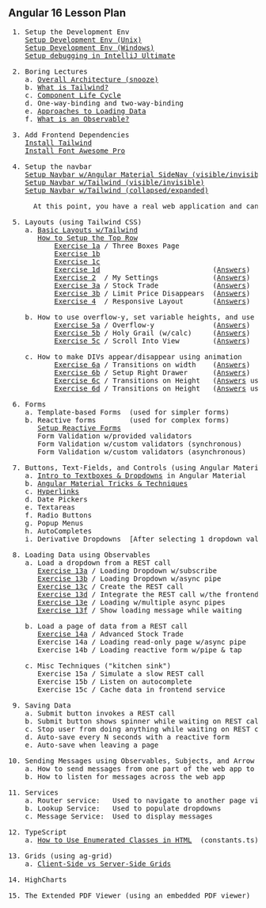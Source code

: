 Angular 16 Lesson Plan
-----------------------

<pre>
 1. Setup the Development Env
    <a href="https://docs.google.com/document/d/1-vutLIaIN0A3WDm0P4gf9yFRLNyVVX8s2RZLWrbdT-o/edit">Setup Development Env (Unix)</a>
    <a href="https://docs.google.com/document/d/1-vutLIaIN0A3WDm0P4gf9yFRLNyVVX8s2RZLWrbdT-o/edit">Setup Development Env (Windows)</a>
    <a href="https://github.com/traderres/webClass/blob/master/learnAngular/lessons_Angular16/howToDebugExistingWebapp.txt">Setup debugging in IntelliJ Ultimate</a>

 2. Boring Lectures
    a. <a href="https://github.com/traderres/webClass/blob/master/learnAngular/lessons_Angular16/lectures/boring.lecture.overallArchitecture.txt">Overall Architecture (snooze)</a>
    b. <a href="https://github.com/traderres/webClass/blob/master/learnAngular/lessons_Angular16/lectures/boring.lecture.what.is.tailwind.txt">What is Tailwind?</a>
    c. <a href="https://github.com/traderres/webClass/blob/master/learnAngular/lessons_Angular16/lectures/boring.lecture.component.lifecycle.txt">Component Life Cycle</a>
    d. One-way-binding and two-way-binding
    e. <a href="https://github.com/traderres/webClass/blob/master/learnAngular/lessons_Angular16/lectures/boring.lecture.approaches.loading.data.txt">Approaches to Loading Data</a>
    f. <a href="https://github.com/traderres/webClass/blob/master/learnAngular/lessons_Angular16/lectures/boring.lecture.what.is.observable.txt">What is an Observable?</a>
    
 3. Add Frontend Dependencies
    <a href="https://github.com/traderres/webClass/blob/master/learnAngular/lessons_Angular16/lesson03_installTailwind.txt">Install Tailwind</a>
    <a href="https://github.com/traderres/webClass/blob/master/learnAngular/lessons_Angular16/lesson04_installFontAwesome.txt">Install Font Awesome Pro</a>

 4. Setup the navbar
    <a href="https://github.com/traderres/webClass/blob/master/learnAngular/lessons_Angular16/lesson05a_setupNavBarWithAngularMaterialSideNav.txt">Setup Navbar w/Angular Material SideNav (visible/invisible)</a>
    <a href="https://github.com/traderres/webClass/blob/master/learnAngular/lessons_Angular16/lesson05b_setupNavBarUsingTailWind.txt">Setup Navbar w/Tailwind (visible/invisible)</a>
    <a href="https://github.com/traderres/webClass/blob/master/learnAngular/lessons_Angular16/lesson05c_setupNavBarUsingTailWindAlwaysVisible.txt">Setup Navbar w/Tailwind (collapsed/expanded)</a>

      At this point, you have a real web application and can start adding page views
    
 5. Layouts (using Tailwind CSS)
    a. <a href="https://github.com/traderres/webClass/blob/master/learnAngular/lessons_Angular16/lectures/boring.lecture.basic.layouts.txt">Basic Layouts w/Tailwind</a>            
       <a href="https://github.com/traderres/webClass/blob/master/learnAngular/lessons_Angular16/howToSetupTopRow.txt">How to Setup the Top Row</a>
           <a href="https://github.com/traderres/webClass/blob/master/learnAngular/lessons_Angular16/exercises/exercise01a.question.txt"                  title="Exercise 1a">Exercise 1a</a> / Three Boxes Page
           <a href="https://github.com/traderres/webClass/blob/master/learnAngular/lessons_Angular16/exercises/exercise01b.question.txt"                  title="Exercise 1b">Exercise 1b</a>
           <a href="https://github.com/traderres/webClass/blob/master/learnAngular/lessons_Angular16/exercises/exercise01c.question.txt"                  title="Exercise 1c">Exercise 1c</a>
           <a href="https://github.com/traderres/webClass/blob/master/learnAngular/lessons_Angular16/exercises/exercise01d.question.txt"                  title="Exercise 1d">Exercise 1d</a>                           (<a href="https://github.com/traderres/webClass/blob/master/learnAngular/lessons_Angular16/exercises/exercise01d.answers.txt"                  title="Answer to 1d">Answers</a>)
           <a href="https://github.com/traderres/webClass/blob/master/learnAngular/lessons_Angular16/exercises/exercise02.my-settings.question.txt"       title="Exercise 2 ">Exercise 2</a>  / My Settings             (<a href="https://github.com/traderres/webClass/blob/master/learnAngular/lessons_Angular16/exercises/exercise02.my-settings.answers.txt"       title="Answer to 2">Answers</a>)
           <a href="https://github.com/traderres/webClass/blob/master/learnAngular/lessons_Angular16/exercises/exercise03a.stock-trade.question.txt"      title="Exercise 3a">Exercise 3a</a> / Stock Trade             (<a href="https://github.com/traderres/webClass/blob/master/learnAngular/lessons_Angular16/exercises/exercise03a.stock-trade.answers.txt"      title="Answer to 3a">Answers</a>)
           <a href="https://github.com/traderres/webClass/blob/master/learnAngular/lessons_Angular16/exercises/exercise03b.stock-trade.question.txt"      title="Exercise 3b">Exercise 3b</a> / Limit Price Disappears  (<a href="https://github.com/traderres/webClass/blob/master/learnAngular/lessons_Angular16/exercises/exercise03b.stock-trade.answers.txt"      title="Answer to 3b">Answers</a>)
           <a href="https://github.com/traderres/webClass/blob/master/learnAngular/lessons_Angular16/exercises/exercise04.responsive.layout.question.txt" title="Exercise 4 ">Exercise 4</a>  / Responsive Layout       (<a href="https://github.com/traderres/webClass/blob/master/learnAngular/lessons_Angular16/exercises/exercise04.responsive.layout.answers.txt" title="Answer to 4">Answers</a>)

    b. How to use overflow-y, set variable heights, and use fixed divs
           <a href="https://github.com/traderres/webClass/blob/master/learnAngular/lessons_Angular16/exercises/exercise05a.overflow-y.question.txt"       title="Exercise 5a">Exercise 5a</a> / Overflow-y              (<a href="https://github.com/traderres/webClass/blob/master/learnAngular/lessons_Angular16/exercises/exercise05a.overflow-y.answers.txt"       title="Answer to 5a">Answers</a>)
           <a href="https://github.com/traderres/webClass/blob/master/learnAngular/lessons_Angular16/exercises/exercise05b.holy-grail.question.txt"       title="Exercise 5b">Exercise 5b</a> / Holy Grail (w/calc)     (<a href="https://github.com/traderres/webClass/blob/master/learnAngular/lessons_Angular16/exercises/exercise05b.holy-grail.answers.txt"       title="Answer to 5b">Answers</a>)
           <a href="https://github.com/traderres/webClass/blob/master/learnAngular/lessons_Angular16/exercises/exercise05c.scroll-into-view.question.txt" title="Exercise 5c">Exercise 5c</a> / Scroll Into View        (<a href="https://github.com/traderres/webClass/blob/master/learnAngular/lessons_Angular16/exercises/exercise05c.scroll-into-view.answers.txt" title="Answer to 5c">Answers</a>)

    c. How to make DIVs appear/disappear using animation
           <a href="https://github.com/traderres/webClass/blob/master/learnAngular/lessons_Angular16/exercises/exercise06a.howToDoTransitionsOnWidth.question.txt"                  title="Exercise 6a">Exercise 6a</a> / Transitions on width    (<a href="https://github.com/traderres/webClass/blob/master/learnAngular/lessons_Angular16/exercises/exercise06a.howToDoTransitionsOnWidth.answers.txt"                  title="Answer to 6a">Answers</a>)
           <a href="https://github.com/traderres/webClass/blob/master/learnAngular/lessons_Angular16/exercises/exercise06b.right-side-slide-out-drawer.question.txt"                title="Exercise 6b">Exercise 6b</a> / Setup Right Drawer      (<a href="https://github.com/traderres/webClass/blob/master/learnAngular/lessons_Angular16/exercises/exercise06b.right-side-slide-out-drawer.answers.txt"                title="Answer to 6b">Answers</a>)
           <a href="https://github.com/traderres/webClass/blob/master/learnAngular/lessons_Angular16/exercises/exercise06c.howToDoTransitionsOnHeightUsingTemplateVar.question.txt" title="Exercise 6c">Exercise 6c</a> / Transitions on Height   (<a href="https://github.com/traderres/webClass/blob/master/learnAngular/lessons_Angular16/exercises/exercise06c.howToDoTransitionsOnHeightUsingTemplateVar.answers.txt" title="Answer to 6c">Answers</a> using template variable)
           <a href="https://github.com/traderres/webClass/blob/master/learnAngular/lessons_Angular16/exercises/exercise06d.howToDoTransitionsOnHeightUsingTailwind.question.txt"    title="Exercise 6d">Exercise 6d</a> / Transitions on Height   (<a href="https://github.com/traderres/webClass/blob/master/learnAngular/lessons_Angular16/exercises/exercise06d.howToDoTransitionsOnHeightUsingTailwind.answers.txt"    title="Answer to 6d">Answers</a> using pure tailwind approach)
  
 6. Forms
    a. Template-based Forms  (used for simpler forms)
    b. Reactive forms        (used for complex forms)
       <a href="https://github.com/traderres/webClass/blob/master/learnAngular/lessons_Angular16/howToSetupReactiveForm.txt">Setup Reactive Forms</a>
       Form Validation w/provided validators
       Form Validation w/custom validators (synchronous)
       Form Validation w/custom validators (asynchronous)

 7. Buttons, Text-Fields, and Controls (using Angular Material)
    a. <a href="https://github.com/traderres/webClass/blob/master/learnAngular/lessons_Angular16/lectures/boring.lecture.dropdowns.and.textboxes.txt">Intro to Textboxes & Dropdowns</a> in Angular Material
    b. <a href="https://github.com/traderres/webClass/blob/master/learnAngular/lessons_Angular16/lectures/boring.lecture.angular.tricks.and.techniques.txt">Angular Material Tricks & Techniques</a>
    c. <a href="https://github.com/traderres/webClass/blob/master/learnAngular/lessons_Angular16/howToAddHyperlinks.txt">Hyperlinks</a>
    d. Date Pickers
    e. Textareas
    f. Radio Buttons
    g. Popup Menus
    h. AutoCompletes
    i. Derivative Dropdowns  [After selecting 1 dropdown value, change a 2nd dropdown's options]

 8. Loading Data using Observables
    a. Load a dropdown from a REST call
       <a href="https://github.com/traderres/webClass/blob/master/learnAngular/lessons_Angular16/exercises/exercise13a.load-dropdown-with-subscribe.question.txt"      title="Exercise 13a">Exercise 13a</a> / Loading Dropdown w/subscribe            (<a href="https://github.com/traderres/webClass/blob/master/learnAngular/lessons_Angular16/exercises/exercise13a.load-dropdown-with-subscribe.answers.txt"      title="Answer to 13a">Answers</a>)
       <a href="https://github.com/traderres/webClass/blob/master/learnAngular/lessons_Angular16/exercises/exercise13b.load-dropdown-with-async-pipe.question.txt"     title="Exercise 13b">Exercise 13b</a> / Loading Dropdown w/async pipe           (<a href="https://github.com/traderres/webClass/blob/master/learnAngular/lessons_Angular16/exercises/exercise13b.load-dropdown-with-async-pipe.answers.txt"     title="Answer to 13b">Answers</a>)
       <a href="https://github.com/traderres/webClass/blob/master/learnAngular/lessons_Angular16/exercises/exercise13c.add-rest-call-to-get-priorities.question.txt"   title="Exercise 13c">Exercise 13c</a> / Create the REST call                    (<a href="https://github.com/traderres/webClass/blob/master/learnAngular/lessons_Angular16/exercises/exercise13c.add-rest-call-to-get-priorities.answers.txt"   title="Answer to 13c">Answers</a>)
       <a href="https://github.com/traderres/webClass/blob/master/learnAngular/lessons_Angular16/exercises/exercise13d.integrate-rest-call-with-frontend.question.txt" title="Exercise 13d">Exercise 13d</a> / Integrate the REST call w/the frontend  (<a href="https://github.com/traderres/webClass/blob/master/learnAngular/lessons_Angular16/exercises/exercise13d.integrate-rest-call-with-frontend.answers.txt" title="Answer to 13d">Answers</a>)
       <a href="https://github.com/traderres/webClass/blob/master/learnAngular/lessons_Angular16/exercises/exercise13e.multiple-async-pipes.question.txt"              title="Exercise 13e">Exercise 13e</a> / Loading w/multiple async pipes          (<a href="https://github.com/traderres/webClass/blob/master/learnAngular/lessons_Angular16/exercises/exercise13e.multiple-async-pipes.answers.txt"              title="Answer to 13e">Answers</a>)
       <a href="https://github.com/traderres/webClass/blob/master/learnAngular/lessons_Angular16/exercises/exercise13f.show-loading-message.question.txt"              title="Exercise 13f">Exercise 13f</a> / Show loading message while waiting      (<a href="https://github.com/traderres/webClass/blob/master/learnAngular/lessons_Angular16/exercises/exercise13f.show-loading-message.answers.txt"              title="Answer to 13f">Answers</a>)

    b. Load a page of data from a REST call
       <a href="https://github.com/traderres/webClass/blob/master/learnAngular/lessons_Angular16/exercises/exercise14a.advanced-stock-trade.question.txt"              title="Exercise 14a">Exercise 14a</a> / Advanced Stock Trade                    (<a href="https://github.com/traderres/webClass/blob/master/learnAngular/lessons_Angular16/exercises/exercise14a.advanced-stock-trade.answers.txt"              title="Answer to 14a">Answers</a>)
       Exercise 14a / Loading read-only page w/async pipe     (Answers)
       Exercise 14b / Loading reactive form w/pipe & tap      (Answers)
       
    c. Misc Techniques ("kitchen sink")
       Exercise 15a / Simulate a slow REST call               (Answers)
       Exercise 15b / Listen on autocomplete                  (Answers)
       Exercise 15c / Cache data in frontend service          (Answers)

 9. Saving Data 
    a. Submit button invokes a REST call
    b. Submit button shows spinner while waiting on REST call
    c. Stop user from doing anything while waiting on REST call
    d. Auto-save every N seconds with a reactive form
    e. Auto-save when leaving a page  

10. Sending Messages using Observables, Subjects, and Arrow Functions
    a. How to send messages from one part of the web app to another
    b. How to listen for messages across the web app

11. Services
    a. Router service:   Used to navigate to another page view
    b. Lookup Service:   Used to populate dropdowns
    c. Message Service:  Used to display messages
 
12. TypeScript
    a. <a href="https://github.com/traderres/webClass/blob/master/learnAngular/lessons_Angular16/howToReferenceEnumClass.txt">How to Use Enumerated Classes in HTML</a>  (constants.ts)

13. Grids (using ag-grid)
    a. <a href="https://github.com/traderres/webClass/blob/master/learnAngular/lessons_Angular16/lectures/boring.lecture.grids.txt">Client-Side vs Server-Side Grids</a>

14. HighCharts

15. The Extended PDF Viewer (using an embedded PDF viewer)

</pre>